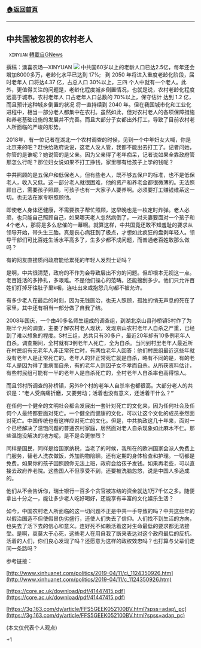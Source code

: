 ###  [:house:返回首頁](https://github.com/ourhimalayas/txt)
---

## 中共国被忽视的农村老人
` XINYUAN` [轉載自GNews](https://gnews.org/zh-hans/1319240/)

撰稿：澳喜农场—XINYUAN
![]()![](https://gnews-media-offload.s3.amazonaws.com/wp-content/uploads/2021/06/13060144/image12.jpeg)
中共国60岁以上的老龄人口已达2.5亿，每年还会增加8000多万，老龄化水平已达到 17%;   到 2050 年将进入重度老龄化阶段，届时老年人 口将达4.37 亿，占总人口 30%以上，三四 个人中就有一个老人。此外，更值得关注的问题是，老龄化程度城乡倒置情况，也就是说，农村老龄化程度远高于城市。农村老年人 口占老年人口总数的 70%以上，保守估计 达到 1.2 亿，而且预计这种城乡倒置的状况 将一直持续到 2040 年。但在我国城市化和工业化进程中，相当一部分老人都集中在农村。虽然如此，但对农村老人的各项保障措施和养老基础设施的发展并不完善。而且大部分子女都出外打工，导致了目前农村老人所面临的严峻的形势。

2018年，有一位记者在湖北一个农村调查的时候，见到一个中年妇女大喊，你是北京来的吧？赶快给政府说说，这老人没人管，我都不能出去打工了。记者问她，你管的是谁呢？她说管的是父亲。因为父亲得了老年痴呆，记者说如果全靠政府管那怎么行呢？那位妇女说如果不打工挣钱，家里哪有给孩子上学的钱呢？

中共照顾的是五保户和低保老人，但有些老人，既不够五保户的标准，也不是低保老人，收入又低。这一部分老人就很困难，他的资产和养老金都很微薄的。无法照顾自己，需要孩子照顾，可孩子也有一大家子人要养啊。必须要打工赚钱维系这一切。也无法在家专职照顾他。

即使老人身体还健康，不需要孩子帮忙照顾，这早晚也是一枚定时炸弹。老人必须，也只能自己照顾自己，如果哪天老人忽然病倒了，一对夫妻要面对一个孩子和4个老人，那将是多么悲催的一幕啊。就算这样，中共国竟还敢不知羞耻的要求从领导开始，带头生三胎。真是丧心病狂到了极点，才想如此疯狂的盘剥年轻人。领导干部们可比百姓生活水平高多了，生多少都不成问题，而普通老百姓敢那么做吗？

有的网友直接质问政府能给累死的年轻人发烈士证吗？

是啊，中共很清楚，政府的不作为会导致层出不穷的问题。但却根本无视这一点。老百姓活的多挣扎，多艰难。不是他们操心的范畴。还能搜刮多少。他们只允许百姓们打掉牙往肚子里k咽，连吐出来或抱怨几句都不被允许。

有多少老人在最后的时刻，因为无钱医治，也无人照顾，孤独的悄无声息的死在了家里，其中还有相当一部分做了自我了结。

2008年国庆，一个由40多名师生组成的调查组，到湖北京山县孙桥镇S村作了为期半个月的调查，主要了解农村老人现状，发现京山农村老年人自杀之严重，已经到了难以想象的程度。S村三组，总共只有30多户，最近20年却有10多例老年人自杀。调查期间，全村就有3例老年人死亡，全为自杀。当问到村里老年人最近所在村民组有无老年人非正常死亡时，有两位老年人回答：他们村民组最近这些年就没有老年人是正常死亡的。老年人的非正常死亡就是自杀，略有不同的是，有的老年人是因为得了重病而自杀，有的老年人则因子女不孝而自杀。从所获资料估计，有些村民组可能有一半的老年人是自杀死亡的，全村老年人自杀率也高得惊人。

而且邻村所调查的孙桥镇，另外9个村的老年人自杀率也都很高。大部分老人的共识是：“老人受病痛折磨，又要劳动；活着也没有意义，还活着干什么？**”**

在任何一个健全的文明社会都会发展出一套针对死亡的文化来，因为任何社会及任何个人最终都要面对死亡。一个健全而健康的文化，可以让这个文化的成员泰然面对死亡。中国传统也有这样应对死亡的文化。但是，中共执政这几十年来，面对一个已经解决了温饱问题的普通农村家庭，居然面对老人自杀现象如此麻木不仁。那些温饱没解决的地方呢，是不是会更惨烈？

同样是国民，同样是给国家纳税，当老了的时候，我所在的欧洲国家会派人免费上门服务，替老人洗衣做饭，外加购物陪聊。还有定期的身体检查和护理。一切都是免费。如果你的孩子因照顾你无法上班，政府会给孩子发钱。如果再老些，可以直接去政府养老院。这些国人不但享受不到，还要被洗脑忽悠，说是中国人多造成的。

他们从不会告诉你，瑞士银行一百多个贪官被冻结的资金就达1万7千亿之多。随便拿出十分之一，能让多少老人吃好喝好，还能享有丰富的文化娱乐生活？

如今，中国农村老人所面临的这一切问题不正是中共一手导致的吗？中共这些年的以假治国造不但使假冒伪劣盛行，还使人们失去了信仰。人们找不到生活的方向，也失去了活下去的信心和意义。连好死不如赖活着这对生命最低的要求都无法接受。是啊，哀莫大于心死，这些老人在用自我了断来表达对这个政府最后的反抗。活着的人们，你们良心发现了吗？还愿意为这样的政权效忠吗？也打算与父辈们走同一条路吗？

参考链接：

[http://www.xinhuanet.com/politics/2019-04/11/c\_1124350926.htm](http://www.xinhuanet.com/politics/2019-04/11/c_1124350926.htm)

[https://core.ac.uk/download/pdf/41447415.pdf](https://core.ac.uk/download/pdf/41447415.pdf)

[https://3g.163.com/dy/article/FFS5GEEK052100BV.html?spss=adap\_pc](https://3g.163.com/dy/article/FFS5GEEK052100BV.html?spss=adap_pc)

(本文仅代表个人观点)

+1
